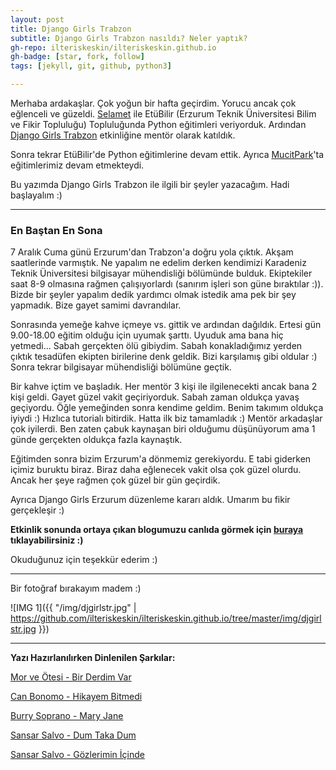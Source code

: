 ```yaml
---
layout: post
title: Django Girls Trabzon
subtitle: Django Girls Trabzon nasıldı? Neler yaptık?
gh-repo: ilteriskeskin/ilteriskeskin.github.io
gh-badge: [star, fork, follow]
tags: [jekyll, git, github, python3]

---
```


Merhaba ardakaşlar. Çok yoğun bir hafta geçirdim. Yorucu ancak çok eğlenceli ve güzeldi. 
[Selamet](https://github.com/selametsamli) ile EtüBilir 
(Erzurum Teknik Üniversitesi Bilim ve Fikir Topluluğu) Topluluğunda Python eğitimleri veriyorduk. 
Ardından [Django Girls Trabzon](https://djangogirls.org/trabzon/) etkinliğine mentör olarak katıldık.

Sonra tekrar EtüBilir'de Python eğitimlerine devam ettik. Ayrıca [MucitPark](http://mucitpark.com/)'ta 
eğitimlerimiz devam etmekteydi.

Bu yazımda Django Girls Trabzon ile ilgili bir şeyler yazacağım. Hadi başlayalım :)

---------------------------------------

### En Baştan En Sona

7 Aralık Cuma günü Erzurum'dan Trabzon'a doğru yola çıktık. Akşam saatlerinde varmıştık. Ne yapalım ne edelim derken
kendimizi Karadeniz Teknik Üniversitesi bilgisayar mühendisliği bölümünde bulduk. Ekiptekiler saat 8-9 olmasına rağmen
çalışıyorlardı (sanırım işleri son güne bıraktılar :)). Bizde bir şeyler yapalım dedik yardımcı olmak istedik ama pek 
bir şey yapmadık. Bize gayet samimi davrandılar. 

Sonrasında yemeğe kahve içmeye vs. gittik ve ardından dağıldık. Ertesi gün 9.00-18.00 eğitim olduğu için uyumak şarttı.
Uyuduk ama bana hiç yetmedi... Sabah gerçekten ölü gibiydim. Sabah konakladığımız yerden çıktık tesadüfen ekipten birilerine 
denk geldik. Bizi karşılamış gibi oldular :) Sonra tekrar bilgisayar mühendisliği bölümüne geçtik.

Bir kahve içtim ve başladık. Her mentör 3 kişi ile ilgilenecekti ancak bana 2 kişi geldi. Gayet güzel vakit geçiriyorduk. 
Sabah zaman oldukça yavaş geçiyordu. Öğle yemeğinden sonra kendime geldim. Benim takımım oldukça iyiydi :) Hızlıca tutorialı
bitirdik. Hatta ilk biz tamamladık :) Mentör arkadaşlar çok iyilerdi. Ben zaten çabuk kaynaşan biri olduğumu düşünüyorum ama
1 günde gerçekten oldukça fazla kaynaştık. 

Eğitimden sonra bizim Erzurum'a dönmemiz gerekiyordu. E tabi giderken içimiz buruktu biraz. Biraz daha eğlenecek vakit olsa
çok güzel olurdu. Ancak her şeye rağmen çok güzel bir gün geçirdik. 

Ayrıca Django Girls Erzurum düzenleme kararı aldık. Umarım bu fikir gerçekleşir :)

**Etkinlik sonunda ortaya çıkan blogumuzu canlıda görmek için [buraya](http://alis.pythonanywhere.com/) tıklayabilirsiniz :)**

Okuduğunuz için teşekkür ederim :)

---------------------------------------

Bir fotoğraf bırakayım madem :)

![IMG 1]({{ "/img/djgirlstr.jpg" | https://github.com/ilteriskeskin/ilteriskeskin.github.io/tree/master/img/djgirlstr.jpg }})

---------------------------------------

**Yazı Hazırlanılırken Dinlenilen Şarkılar:**

[Mor ve Ötesi - Bir Derdim Var](https://www.youtube.com/watch?v=7RW8n4iXZbA)

[Can Bonomo - Hikayem Bitmedi](https://www.youtube.com/watch?v=Rgcte2XEgDQ)

[Burry Soprano - Mary Jane](https://www.youtube.com/watch?v=-UQNUpRWS-8)

[Sansar Salvo - Dum Taka Dum](https://www.youtube.com/watch?v=T_VB_HjibHA)

[Sansar Salvo - Gözlerimin İçinde](https://www.youtube.com/watch?v=SdTsXt6rSOM)